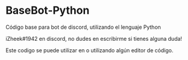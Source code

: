 # BaseBot-Python
Código base para bot de discord, utilizando el lenguaje Python

iZheek#1942 en discord, no dudes en escribirme si tienes alguna duda!

Este codigo se puede utilizar en  o utilizando algún editor de código.
